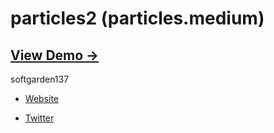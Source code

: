 particles2 (particles.medium)
=============================

## [View Demo &rarr;](http://softgarden.lovepop.jp/samples/particles2/SilverlightPageParticles2.html)

softgarden137

- [Website](http://blog.goo.ne.jp/softgarden137)

- [Twitter](http://twitter.com/FutureWidgetLab)
